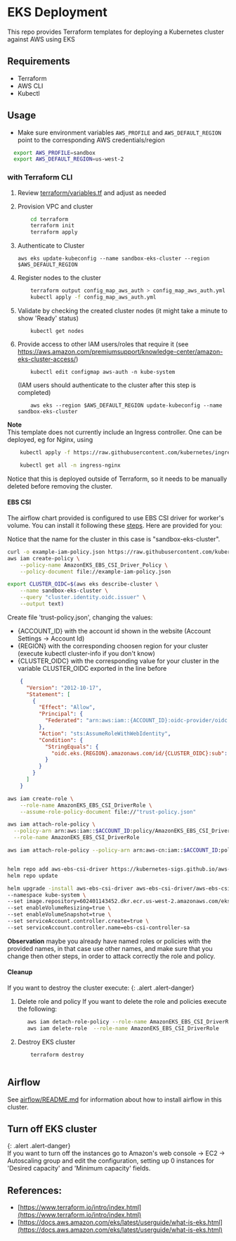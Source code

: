 # EKS Deployment

This repo provides Terraform templates for deploying a Kubernetes cluster against AWS using EKS

## Requirements

* Terraform
* AWS CLI
* Kubectl

## Usage

* Make sure environment variables `AWS_PROFILE` and `AWS_DEFAULT_REGION` point to the corresponding AWS credentials/region

```bash
  export AWS_PROFILE=sandbox 
  export AWS_DEFAULT_REGION=us-west-2
```

### with Terraform CLI

1. Review [terraform/variables.tf](terraform/variables.tf) and adjust as needed    
2. Provision VPC and cluster

	```bash
		cd terraform
		terraform init
		terraform apply
	```            
 
3. Authenticate to Cluster        
	```
	aws eks update-kubeconfig --name sandbox-eks-cluster --region $AWS_DEFAULT_REGION
	```
4. Register nodes to the cluster

	```bash
		terraform output config_map_aws_auth > config_map_aws_auth.yml
		kubectl apply -f config_map_aws_auth.yml
	```

5. Validate by checking the created cluster nodes (it might take a minute to show 'Ready' status)

	```
		kubectl get nodes
	```

6. Provide access to other IAM users/roles that require it (see https://aws.amazon.com/premiumsupport/knowledge-center/amazon-eks-cluster-access/)
	
	```
		kubectl edit configmap aws-auth -n kube-system
	```
	(IAM users should authenticate to the cluster after this step is completed)

	```
		aws eks --region $AWS_DEFAULT_REGION update-kubeconfig --name sandbox-eks-cluster
	```

**Note**       
This template does not currently include an Ingress controller. One can be deployed, eg for Nginx, using

```bash
	kubectl apply -f https://raw.githubusercontent.com/kubernetes/ingress-nginx/controller-0.32.0/deploy/static/provider/aws/deploy.yaml
```
```bash 
	kubectl get all -n ingress-nginx 
```
Notice that this is deployed outside of Terraform, so it needs to be manually deleted before removing the cluster.

#### EBS CSI        
The airflow chart provided is configured to use EBS CSI driver for worker's volume. You can install it following these [steps](https://docs.aws.amazon.com/eks/latest/userguide/ebs-csi.html). Here are provided for you: 

Notice that the name for the cluster in this case is "sandbox-eks-cluster". 

```bash
curl -o example-iam-policy.json https://raw.githubusercontent.com/kubernetes-sigs/aws-ebs-csi-driver/v1.0.0/docs/example-iam-policy.json
aws iam create-policy \
    --policy-name AmazonEKS_EBS_CSI_Driver_Policy \
    --policy-document file://example-iam-policy.json

export CLUSTER_OIDC=$(aws eks describe-cluster \
    --name sandbox-eks-cluster \
    --query "cluster.identity.oidc.issuer" \
    --output text)
```

Create file 'trust-policy.json', changing the values:      
- {ACCOUNT\_ID} with the account id shown in the website (Account Settings -> Account Id)        
- {REGION} with the corresponding choosen region for your cluster (execute kubectl cluster-info if you don't know)       
- {CLUSTER\_OIDC} with the corresponding value for your cluster in the variable CLUSTER_OIDC exported in the line before     
         
```json
	{
	  "Version": "2012-10-17",
	  "Statement": [
	    {
	      "Effect": "Allow",
	      "Principal": {
	        "Federated": "arn:aws:iam::{ACCOUNT_ID}:oidc-provider/oidc.eks.{REGION}.amazonaws.com/id/{CLUSTER_OIDC}"
	      },
	      "Action": "sts:AssumeRoleWithWebIdentity",
	      "Condition": {
	        "StringEquals": {
	          "oidc.eks.{REGION}.amazonaws.com/id/{CLUSTER_OIDC}:sub": "system:serviceaccount:kube-system:ebs-csi-controller-sa"
	        }
	      }
	    }
	  ]
	}
```

```bash 
aws iam create-role \
    --role-name AmazonEKS_EBS_CSI_DriverRole \
    --assume-role-policy-document file://"trust-policy.json"

aws iam attach-role-policy \
  --policy-arn arn:aws:iam::$ACCOUNT_ID:policy/AmazonEKS_EBS_CSI_Driver_Policy \
  --role-name AmazonEKS_EBS_CSI_DriverRole

aws iam attach-role-policy --policy-arn arn:aws-cn:iam::$ACCOUNT_ID:policy/AmazonEKS_EBS_CSI_Driver_Policy --role-name sandbox-eks-node-role


helm repo add aws-ebs-csi-driver https://kubernetes-sigs.github.io/aws-ebs-csi-driver
helm repo update

helm upgrade -install aws-ebs-csi-driver aws-ebs-csi-driver/aws-ebs-csi-driver \
--namespace kube-system \
--set image.repository=602401143452.dkr.ecr.us-west-2.amazonaws.com/eks/aws-ebs-csi-driver \
--set enableVolumeResizing=true \
--set enableVolumeSnapshot=true \
--set serviceAccount.controller.create=true \
--set serviceAccount.controller.name=ebs-csi-controller-sa
```

**Observation** maybe you already have named roles or policies with the provided names, in that case use other names, and make sure that you change then other steps, in order to attack correctly the role and policy. 


#### Cleanup   
If you want to destroy the cluster execute:
{: .alert .alert-danger}

1. Delete role and policy
If you want to delete the role and policies execute the following:      

	```bash 
	   aws iam detach-role-policy --role-name AmazonEKS_EBS_CSI_DriverRole --policy-arn arn:aws-cn:iam::${ACCOUNT_ID}:policy/AmazonEKS_EBS_CSI_Driver_Policy 
	   aws iam delete-role  --role-name AmazonEKS_EBS_CSI_DriverRole 
	```

3. Destroy EKS cluster        

	```
		terraform destroy
		
	```

## Airflow
See [airflow/README.md](airflow/README.md) for information about how to install airflow in this cluster. 


## Turn off EKS cluster
{: .alert .alert-danger}       
If you want to turn off the instances go to Amazon's web console -> EC2 -> Autoscaling group and edit the configuration, setting up 0 instances for 'Desired capacity' and 'Minimum capacity' fields.     



## References: 

* [https://www.terraform.io/intro/index.html](https://www.terraform.io/intro/index.html)
* [https://docs.aws.amazon.com/eks/latest/userguide/what-is-eks.html](https://docs.aws.amazon.com/eks/latest/userguide/what-is-eks.html)

